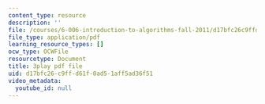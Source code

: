 ```yaml
---
content_type: resource
description: ''
file: /courses/6-006-introduction-to-algorithms-fall-2011/d17bfc26c9ffd61f0ad51aff5ad36f51_C5SPsY72_CM.pdf
file_type: application/pdf
learning_resource_types: []
ocw_type: OCWFile
resourcetype: Document
title: 3play pdf file
uid: d17bfc26-c9ff-d61f-0ad5-1aff5ad36f51
video_metadata:
  youtube_id: null
---
```

